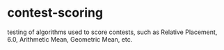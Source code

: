contest-scoring
===============

testing of algorithms used to score contests, such as Relative Placement, 6.0, Arithmetic Mean, Geometric Mean, etc.
